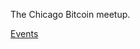 The Chicago Bitcoin meetup.

[Events](https://www.meetup.com/bitcoin-open-blockchain-community-chicago/events/)
